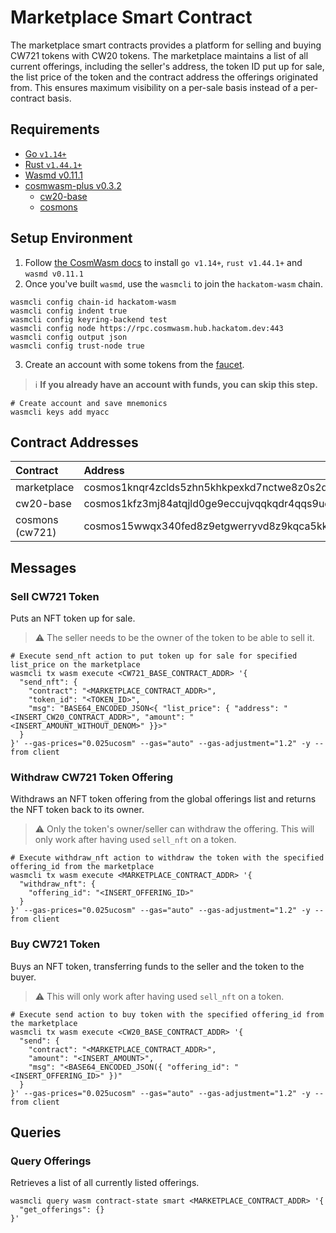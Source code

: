 # Marketplace Smart Contract

The marketplace smart contracts provides a platform for selling and buying CW721 tokens with CW20 tokens. The marketplace maintains a list of all current offerings, including the seller's address, the token ID put up for sale, the list price of the token and the contract address the offerings originated from. This ensures maximum visibility on a per-sale basis instead of a per-contract basis.

## Requirements

* [Go `v1.14+`](https://golang.org/)
* [Rust `v1.44.1+`](https://rustup.rs/)
* [Wasmd v0.11.1](https://github.com/CosmWasm/wasmd/tree/v0.11.1)
* [cosmwasm-plus v0.3.2](https://github.com/CosmWasm/cosmwasm-plus)
  * [cw20-base](https://github.com/CosmWasm/cosmwasm-plus/tree/master/contracts/cw20-base)
  * [cosmons](https://github.com/BlockscapeNetwork/hackatom_v/tree/master/contracts/cosmons)

## Setup Environment

1) Follow [the CosmWasm docs](https://docs.cosmwasm.com/getting-started/installation.html) to install `go v1.14+`, `rust v1.44.1+` and `wasmd v0.11.1`
2) Once you've built `wasmd`, use the `wasmcli` to join the `hackatom-wasm` chain.

```shell
wasmcli config chain-id hackatom-wasm
wasmcli config indent true
wasmcli config keyring-backend test
wasmcli config node https://rpc.cosmwasm.hub.hackatom.dev:443
wasmcli config output json
wasmcli config trust-node true
```

3) Create an account with some tokens from the [faucet](https://five.hackatom.org/resources).

> :information_source: **If you already have an account with funds, you can skip this step.**

```shell
# Create account and save mnemonics
wasmcli keys add myacc
```

## Contract Addresses

| Contract        | Address                                       |
|:----------------|:----------------------------------------------|
| marketplace     | cosmos1knqr4zclds5zhn5khkpexkd7nctwe8z0s2qer4 |
| cw20-base       | cosmos1kfz3mj84atqjld0ge9eccujvqqkqdr4qqs9ud7 |
| cosmons (cw721) | cosmos15wwqx340fed8z9etgwerryvd8z9kqca5kk60zw |

## Messages

### Sell CW721 Token

Puts an NFT token up for sale.

> :warning: The seller needs to be the owner of the token to be able to sell it.

```shell
# Execute send_nft action to put token up for sale for specified list_price on the marketplace
wasmcli tx wasm execute <CW721_BASE_CONTRACT_ADDR> '{
  "send_nft": {
    "contract": "<MARKETPLACE_CONTRACT_ADDR>",
    "token_id": "<TOKEN_ID>",
    "msg": "BASE64_ENCODED_JSON<{ "list_price": { "address": "<INSERT_CW20_CONTRACT_ADDR>", "amount": "<INSERT_AMOUNT_WITHOUT_DENOM>" }}>"
  }
}' --gas-prices="0.025ucosm" --gas="auto" --gas-adjustment="1.2" -y --from client
```

### Withdraw CW721 Token Offering

Withdraws an NFT token offering from the global offerings list and returns the NFT token back to its owner.

> :warning: Only the token's owner/seller can withdraw the offering. This will only work after having used `sell_nft` on a token.

```shell
# Execute withdraw_nft action to withdraw the token with the specified offering_id from the marketplace
wasmcli tx wasm execute <MARKETPLACE_CONTRACT_ADDR> '{
  "withdraw_nft": {
    "offering_id": "<INSERT_OFFERING_ID>"
  }
}' --gas-prices="0.025ucosm" --gas="auto" --gas-adjustment="1.2" -y --from client
```

### Buy CW721 Token

Buys an NFT token, transferring funds to the seller and the token to the buyer.

> :warning: This will only work after having used `sell_nft` on a token.

```shell
# Execute send action to buy token with the specified offering_id from the marketplace
wasmcli tx wasm execute <CW20_BASE_CONTRACT_ADDR> '{
  "send": {
    "contract": "<MARKETPLACE_CONTRACT_ADDR>",
    "amount": "<INSERT_AMOUNT>",
    "msg": "<BASE64_ENCODED_JSON({ "offering_id": "<INSERT_OFFERING_ID>" })"
  }
}' --gas-prices="0.025ucosm" --gas="auto" --gas-adjustment="1.2" -y --from client
```

## Queries

### Query Offerings

Retrieves a list of all currently listed offerings.

```shell
wasmcli query wasm contract-state smart <MARKETPLACE_CONTRACT_ADDR> '{
  "get_offerings": {}
}'
```

